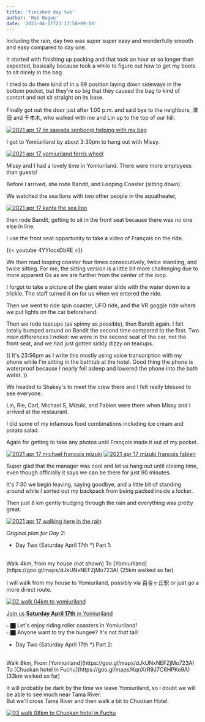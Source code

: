 ```yaml
---
title: 'finished day two'
author: 'Rob Nugen'
date: '2021-04-17T23:17:58+09:00'
---
```


Including the rain, day two was super super easy and wonderfully smooth and easy compared to day one.

It started with finishing up packing and that took an hour or so longer than expected, basically because took a while to figure out how to get my boots to sit nicely in the bag.

I tried to do them kind of in a 69 position laying down sideways in the bottom pocket, but they're so big that they caused the bag to kind of contort and not sit straight on its base.

Finally got out the door just after 1:00 p.m. and said bye to the neighbors, 澤田 and 千本木, who walked with me and Lin up to the top of our hill.

[![2021 apr 17 lin sawada senbongi helping with my bag](//b.robnugen.com/quests/walk-to-niigata/2021/en_route/day-02/thumbs/2021_apr_17_lin_sawada_senbongi_helping_with_my_bag.jpeg)](//b.robnugen.com/quests/walk-to-niigata/2021/en_route/day-02/2021_apr_17_lin_sawada_senbongi_helping_with_my_bag.jpeg)

I got to Yomiuriland by about 3:30pm to hang out with Missy.


[![2021 apr 17 yomiuriland ferris wheel](//b.robnugen.com/quests/walk-to-niigata/2021/en_route/day-02/thumbs/2021_apr_17_yomiuriland_ferris_wheel.jpeg)](//b.robnugen.com/quests/walk-to-niigata/2021/en_route/day-02/2021_apr_17_yomiuriland_ferris_wheel.jpeg)

Missy and I had a lovely time in Yomiuriland.  There were more employees than guests!

Before I arrived, she rode Bandit, and Looping Coaster (sitting down).

We watched the sea lions with two other people in the aquatheater,

[![2021 apr 17 kanta the sea lion](//b.robnugen.com/quests/walk-to-niigata/2021/en_route/day-02/thumbs/2021_apr_17_kanta_the_sea_lion.jpeg)](//b.robnugen.com/quests/walk-to-niigata/2021/en_route/day-02/2021_apr_17_kanta_the_sea_lion.jpeg)

then rode Bandit, getting to sit in the front seat because there was no one else in line.

I use the front seat opportunity to take a video of François on the ride.

{{< youtube 4YYlocxDbRE >}}

We then road looping coaster four times consecutively, twice standing, and twice sitting. For me, the sitting version is a little bit more challenging due to more apparent Gs as we are further from the center of the loop.

I forgot to take a picture of the giant water slide with the water down to a trickle. The staff turned it on for us when we entered the ride.

Then we went to ride spin coaster, UFO ride, and the VR goggle ride where we put lights on the car beforehand.

Then we rode teacups (as spinny as possible), then Bandit again.  I felt totally bumped around on Bandit the second time compared to the first.  Two main differences I noted: we were in the second seat of the car, not the front seat, and we had just gotten sickly dizzy on teacups.

(( It's 23:56pm as I write this mostly using voice transcription with my phone while I'm sitting in the bathtub at the hotel. Good thing the phone is waterproof because I nearly fell asleep and lowered the phone into the bath water. ))

We headed to Shakey's to meet the crew there and I felt really blessed to see everyone.

Lin, Rie, Carl, Michael S, Mizuki, and Fabien were there when Missy and I arrived at the restaurant.

I did some of my infamous food combinations including ice cream and potato salad.

Again for getting to take any photos until François made it out of my pocket.


[![2021 apr 17 michael francois mizuki](//b.robnugen.com/quests/walk-to-niigata/2021/en_route/day-02/thumbs/2021_apr_17_michael_francois_mizuki.jpeg)](//b.robnugen.com/quests/walk-to-niigata/2021/en_route/day-02/2021_apr_17_michael_francois_mizuki.jpeg)
[![2021 apr 17 mizuki francois fabien](//b.robnugen.com/quests/walk-to-niigata/2021/en_route/day-02/thumbs/2021_apr_17_mizuki_francois_fabien.jpeg)](//b.robnugen.com/quests/walk-to-niigata/2021/en_route/day-02/2021_apr_17_mizuki_francois_fabien.jpeg)

Super glad that the manager was cool and let us hang out until closing time, even though officially it says we can be there for just 90 minutes.

It's 7:30 we begin leaving, saying goodbye, and a little bit of standing around while I sorted out my backpack from being packed inside a locker.

Then just 8 km gently trudging through the rain and everything was pretty great.

[![2021 apr 17 walking here in the rain](//b.robnugen.com/quests/walk-to-niigata/2021/en_route/day-02/thumbs/2021_apr_17_walking_here_in_the_rain.jpeg)](//b.robnugen.com/quests/walk-to-niigata/2021/en_route/day-02/2021_apr_17_walking_here_in_the_rain.jpeg)

*Original plan for Day 2:*

<!-- 25 March 2021: WALK SEGMENT SEPARATOR  ===========  TO HELP ME SEE AND EDIT SEGMENT DETAILS -->
<div class="walk-segment">

* Day <span class="day_source">Two</span>
(<span class="day_date">Saturday April 17th</span> *)
Part 1:
<br>
Walk <span class="km_source">4</span>km,
from my house (not shown)
To [Yomiuriland](https://goo.gl/maps/dJkUNxNEFZjMo723A)
(<span class="km_total">25</span>km walked so far)

I will walk from my house to Yomiuriland, possibly via 百合ヶ丘駅 or just go a more direct route.

[![02 walk 04km to yomiuriland](//b.robnugen.com/quests/walk-to-niigata/2021/route_plans/thumbs/2021_mar_15_yurigaoka_to_yomiuriland.png)](https://goo.gl/maps/5LVCq4b3AAPK4ULo7)

[Join us **Saturday April 17th**
in Yomiuriland](/events/2021/04/17start-walking-to-niigata-kickoff-party/)

👉🏿 Let's enjoy riding roller coasters in Yomiuriland!
<br>👉🏿 Anyone want to try the bungee?  It's not *that* tall!

</div>
<!-- 25 March 2021: WALK SEGMENT SEPARATOR  ===========  TO HELP ME SEE AND EDIT SEGMENT DETAILS -->
<div class="walk-segment">

* Day <span class="day_source">Two</span>
(<span class="day_date">Saturday April 17th</span> *)
Part 2:
<br>
Walk <span class="km_source">8</span>km,
From [Yomiuriland](https://goo.gl/maps/dJkUNxNEFZjMo723A)
To [Chuokan hotel in Fuchu](https://goo.gl/maps/KqnXrR9J7C6HPKe9A)
(<span class="km_total">33</span>km walked so far)

It will probably be dark by the time we leave Yomiuriland,
so I doubt we will be able to see much near Tama River.  
But we'll cross Tama River and then walk a bit to Chuokan Hotel.

[![03 walk 08km to Chuokan hotel in Fuchu](//b.robnugen.com/quests/walk-to-niigata/2021/route_plans/thumbs/2021_mar_07_yomiuriland_to_chuokan_hotel.png)](https://goo.gl/maps/bWkSxvfpEYupLuzX6)

</div>
